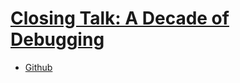 # [Closing Talk: A Decade of Debugging](https://www.gophercon.com/agenda/speakers/3197274)

- [Github](https://github.com/go-delve/delve)